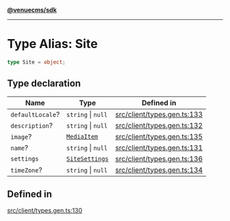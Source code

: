 [**@venuecms/sdk**](../Index.md)

***

# Type Alias: Site

```ts
type Site = object;
```

## Type declaration

| Name | Type | Defined in |
| ------ | ------ | ------ |
| `defaultLocale`? | `string` \| `null` | [src/client/types.gen.ts:133](https://github.com/venuecms/sdk/blob/e006ed15657b6995aa87e1eb9272ec151fbf86f1/src/client/types.gen.ts#L133) |
| `description`? | `string` \| `null` | [src/client/types.gen.ts:132](https://github.com/venuecms/sdk/blob/e006ed15657b6995aa87e1eb9272ec151fbf86f1/src/client/types.gen.ts#L132) |
| `image`? | [`MediaItem`](MediaItem.md) | [src/client/types.gen.ts:135](https://github.com/venuecms/sdk/blob/e006ed15657b6995aa87e1eb9272ec151fbf86f1/src/client/types.gen.ts#L135) |
| `name`? | `string` \| `null` | [src/client/types.gen.ts:131](https://github.com/venuecms/sdk/blob/e006ed15657b6995aa87e1eb9272ec151fbf86f1/src/client/types.gen.ts#L131) |
| `settings` | [`SiteSettings`](SiteSettings.md) | [src/client/types.gen.ts:136](https://github.com/venuecms/sdk/blob/e006ed15657b6995aa87e1eb9272ec151fbf86f1/src/client/types.gen.ts#L136) |
| `timeZone`? | `string` \| `null` | [src/client/types.gen.ts:134](https://github.com/venuecms/sdk/blob/e006ed15657b6995aa87e1eb9272ec151fbf86f1/src/client/types.gen.ts#L134) |

## Defined in

[src/client/types.gen.ts:130](https://github.com/venuecms/sdk/blob/e006ed15657b6995aa87e1eb9272ec151fbf86f1/src/client/types.gen.ts#L130)
